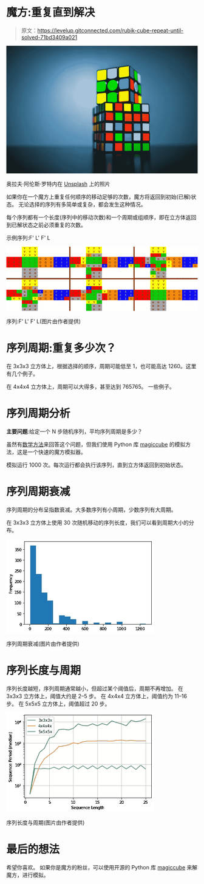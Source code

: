 # 魔方:重复直到解决

> 原文：<https://levelup.gitconnected.com/rubik-cube-repeat-until-solved-71bd3409a021>

![](img/2fdaef5988cf41804642a5bda2b3cb5e.png)

奥拉夫·阿伦斯·罗特内在 [Unsplash](https://unsplash.com/s/photos/cube-rubik?utm_source=unsplash&utm_medium=referral&utm_content=creditCopyText) 上的照片

如果你在一个魔方上重复任何顺序的移动足够的次数，魔方将返回到初始(已解)状态。
无论选择的序列有多简单或复杂，都会发生这种情况。

每个序列都有一个长度(序列中的移动次数)和一个周期或组顺序，即在立方体返回到已解状态之前必须重复的次数。

示例序列:F' L' F' L

![](img/a605b25bdd9158be78f525e48e367554.png)

序列:F' L' F' L(图片由作者提供)

# 序列周期:重复多少次？

在 3x3x3 立方体上，根据选择的顺序，周期可能低至 1，也可能高达 1260。这里有几个例子。

在 4x4x4 立方体上，周期可以大得多，甚至达到 765765。
一些例子。

# 序列周期分析

**主要问题**:给定一个 N 步随机序列，平均序列周期是多少？

虽然有[数学方法](https://people.kth.se/~boij/kandexjobbVT11/Material/rubikscube.pdf)来回答这个问题，但我们使用 Python 库 [magiccube](https://github.com/trincaog/magiccube) 的模拟方法，这是一个快速的魔方模拟器。

模拟运行 1000 次。每次运行都会执行该序列，直到立方体返回到初始状态。

# 序列周期衰减

序列周期的分布呈指数衰减。大多数序列有小周期，少数序列有大周期。

在 3x3x3 立方体上使用 30 次随机移动的序列长度，我们可以看到周期大小的分布。

![](img/b6ce8d6fd7e469cb45513ba31834674b.png)

序列周期衰减(图片由作者提供)

# 序列长度与周期

序列长度越短，序列周期通常越小，但超过某个阈值后，周期不再增加。
在 3x3x3 立方体上，阈值大约是 2–5 步。
在 4x4x4 立方体上，阈值约为 11–16 步。
在 5x5x5 立方体上，阈值超过 20 步。

![](img/5cc1b984af0f2bc8e25154b90d5e6a45.png)

序列长度与周期(图片由作者提供)

# 最后的想法

希望你喜欢。
如果你是魔方的粉丝，可以使用开源的 Python 库 [magiccube](https://github.com/trincaog/magiccube) 来解魔方，进行模拟。
